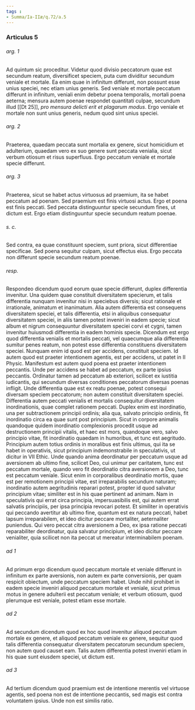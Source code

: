 ```yaml
---
tags : 
- Summa/Ia-IIæ/q.72/a.5
---
```


### Articulus 5

###### arg. 1
Ad quintum sic proceditur. Videtur quod divisio peccatorum quae est secundum reatum, diversificet speciem, puta cum dividitur secundum veniale et mortale. Ea enim quae in infinitum differunt, non possunt esse unius speciei, nec etiam unius generis. Sed veniale et mortale peccatum differunt in infinitum, veniali enim debetur poena temporalis, mortali poena aeterna; mensura autem poenae respondet quantitati culpae, secundum illud [[Dt 25]], *pro mensura delicti erit et plagarum modus*. Ergo veniale et mortale non sunt unius generis, nedum quod sint unius speciei.

###### arg. 2
Praeterea, quaedam peccata sunt mortalia ex genere, sicut homicidium et adulterium, quaedam vero ex suo genere sunt peccata venialia, sicut verbum otiosum et risus superfluus. Ergo peccatum veniale et mortale specie differunt.

###### arg. 3
Praeterea, sicut se habet actus virtuosus ad praemium, ita se habet peccatum ad poenam. Sed praemium est finis virtuosi actus. Ergo et poena est finis peccati. Sed peccata distinguuntur specie secundum fines, ut dictum est. Ergo etiam distinguuntur specie secundum reatum poenae.

###### s. c.
Sed contra, ea quae constituunt speciem, sunt priora, sicut differentiae specificae. Sed poena sequitur culpam, sicut effectus eius. Ergo peccata non differunt specie secundum reatum poenae.

###### resp.
Respondeo dicendum quod eorum quae specie differunt, duplex differentia invenitur. Una quidem quae constituit diversitatem specierum, et talis differentia nunquam invenitur nisi in speciebus diversis; sicut rationale et irrationale, animatum et inanimatum. Alia autem differentia est consequens diversitatem speciei, et talis differentia, etsi in aliquibus consequatur diversitatem speciei, in aliis tamen potest inveniri in eadem specie; sicut album et nigrum consequuntur diversitatem speciei corvi et cygni, tamen invenitur huiusmodi differentia in eadem hominis specie. Dicendum est ergo quod differentia venialis et mortalis peccati, vel quaecumque alia differentia sumitur penes reatum, non potest esse differentia constituens diversitatem speciei. Nunquam enim id quod est per accidens, constituit speciem. Id autem quod est praeter intentionem agentis, est per accidens, ut patet in II Physic. Manifestum est autem quod poena est praeter intentionem peccantis. Unde per accidens se habet ad peccatum, ex parte ipsius peccantis. Ordinatur tamen ad peccatum ab exteriori, scilicet ex iustitia iudicantis, qui secundum diversas conditiones peccatorum diversas poenas infligit. Unde differentia quae est ex reatu poenae, potest consequi diversam speciem peccatorum; non autem constituit diversitatem speciei. Differentia autem peccati venialis et mortalis consequitur diversitatem inordinationis, quae complet rationem peccati. Duplex enim est inordinatio, una per subtractionem principii ordinis; alia qua, salvato principio ordinis, fit inordinatio circa ea quae sunt post principium. Sicut in corpore animalis quandoque quidem inordinatio complexionis procedit usque ad destructionem principii vitalis, et haec est mors, quandoque vero, salvo principio vitae, fit inordinatio quaedam in humoribus, et tunc est aegritudo. Principium autem totius ordinis in moralibus est finis ultimus, qui ita se habet in operativis, sicut principium indemonstrabile in speculativis, ut dicitur in VII Ethic. Unde quando anima deordinatur per peccatum usque ad aversionem ab ultimo fine, scilicet Deo, cui unimur per caritatem, tunc est peccatum mortale, quando vero fit deordinatio citra aversionem a Deo, tunc est peccatum veniale. Sicut enim in corporalibus deordinatio mortis, quae est per remotionem principii vitae, est irreparabilis secundum naturam; inordinatio autem aegritudinis reparari potest, propter id quod salvatur principium vitae; similiter est in his quae pertinent ad animam. Nam in speculativis qui errat circa principia, impersuasibilis est, qui autem errat salvatis principiis, per ipsa principia revocari potest. Et similiter in operativis qui peccando avertitur ab ultimo fine, quantum est ex natura peccati, habet lapsum irreparabilem, et ideo dicitur peccare mortaliter, aeternaliter puniendus. Qui vero peccat citra aversionem a Deo, ex ipsa ratione peccati reparabiliter deordinatur, quia salvatur principium, et ideo dicitur peccare venialiter, quia scilicet non ita peccat ut mereatur interminabilem poenam.

###### ad 1
Ad primum ergo dicendum quod peccatum mortale et veniale differunt in infinitum ex parte aversionis, non autem ex parte conversionis, per quam respicit obiectum, unde peccatum speciem habet. Unde nihil prohibet in eadem specie inveniri aliquod peccatum mortale et veniale, sicut primus motus in genere adulterii est peccatum veniale; et verbum otiosum, quod plerumque est veniale, potest etiam esse mortale.

###### ad 2
Ad secundum dicendum quod ex hoc quod invenitur aliquod peccatum mortale ex genere, et aliquod peccatum veniale ex genere, sequitur quod talis differentia consequatur diversitatem peccatorum secundum speciem, non autem quod causet eam. Talis autem differentia potest inveniri etiam in his quae sunt eiusdem speciei, ut dictum est.

###### ad 3
Ad tertium dicendum quod praemium est de intentione merentis vel virtuose agentis, sed poena non est de intentione peccantis, sed magis est contra voluntatem ipsius. Unde non est similis ratio.

